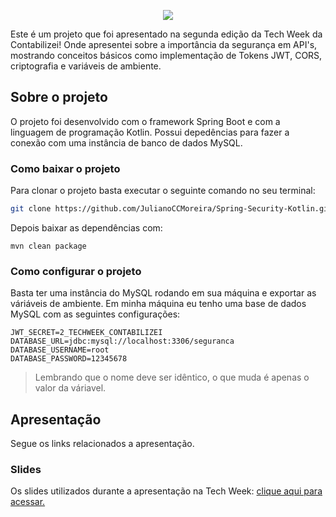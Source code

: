 <p align="center">
  <img src="https://user-images.githubusercontent.com/66191563/171285697-d7fdf3f1-4d87-4566-b73b-452a5cd17041.png" />
 </p>
Este é um projeto que foi apresentado na segunda edição da Tech Week da Contabilizei! Onde apresentei sobre a importância da segurança em API's, mostrando conceitos básicos como implementação de Tokens JWT, CORS, criptografia e variáveis de ambiente.

## Sobre o projeto
O projeto foi desenvolvido com o framework Spring Boot e com a linguagem de programação Kotlin. Possui depedências para fazer a conexão com uma instância de banco de dados MySQL. 

### Como baixar o projeto
Para clonar o projeto basta executar o seguinte comando no seu terminal:
```sh
git clone https://github.com/JulianoCCMoreira/Spring-Security-Kotlin.git
```
Depois baixar as dependências com:
```
mvn clean package
```

### Como configurar o projeto
Basta ter uma instância do MySQL rodando em sua máquina e exportar as váriáveis de ambiente. Em minha máquina eu tenho uma base de dados MySQL com as seguintes configurações:
```
JWT_SECRET=2_TECHWEEK_CONTABILIZEI
DATABASE_URL=jdbc:mysql://localhost:3306/seguranca
DATABASE_USERNAME=root
DATABASE_PASSWORD=12345678
```
> Lembrando que o nome deve ser idêntico, o que muda é apenas o valor da váriavel.

## Apresentação
Segue os links relacionados a apresentação.

### Slides
Os slides utilizados durante a apresentação na Tech Week: [clique aqui para acessar.](https://www.canva.com/design/DAFBeMYtC18/ZDibTuZeFvx6IoGo0j08OA/view?utm_content=DAFBeMYtC18&utm_campaign=designshare&utm_medium=link2&utm_source=sharebutton)

